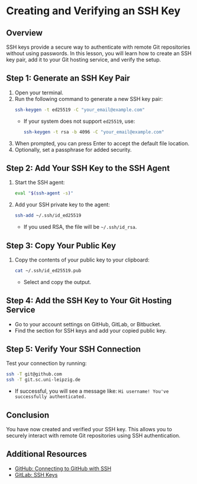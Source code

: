 # Creating and Verifying an SSH Key

## Overview
SSH keys provide a secure way to authenticate with remote Git repositories without using passwords. In this lesson, you will learn how to create an SSH key pair, add it to your Git hosting service, and verify the setup.

## Step 1: Generate an SSH Key Pair

1. Open your terminal.
2. Run the following command to generate a new SSH key pair:
   ```bash
   ssh-keygen -t ed25519 -C "your_email@example.com"
   ```
   - If your system does not support `ed25519`, use:
     ```bash
     ssh-keygen -t rsa -b 4096 -C "your_email@example.com"
     ```
3. When prompted, you can press Enter to accept the default file location.
4. Optionally, set a passphrase for added security.

## Step 2: Add Your SSH Key to the SSH Agent

1. Start the SSH agent:
   ```bash
   eval "$(ssh-agent -s)"
   ```
2. Add your SSH private key to the agent:
   ```bash
   ssh-add ~/.ssh/id_ed25519
   ```
   - If you used RSA, the file will be `~/.ssh/id_rsa`.

## Step 3: Copy Your Public Key

1. Copy the contents of your public key to your clipboard:
   ```bash
   cat ~/.ssh/id_ed25519.pub
   ```
   - Select and copy the output.

## Step 4: Add the SSH Key to Your Git Hosting Service

- Go to your account settings on GitHub, GitLab, or Bitbucket.
- Find the section for SSH keys and add your copied public key.

## Step 5: Verify Your SSH Connection

Test your connection by running:
```bash
ssh -T git@github.com
ssh -T git.sc.uni-leipzig.de
```
- If successful, you will see a message like:
  `Hi username! You've successfully authenticated.`

## Conclusion
You have now created and verified your SSH key. This allows you to securely interact with remote Git repositories using SSH authentication.

## Additional Resources
- [GitHub: Connecting to GitHub with SSH](https://docs.github.com/en/authentication/connecting-to-github-with-ssh)
- [GitLab: SSH Keys](https://docs.gitlab.com/ee/ssh/)
